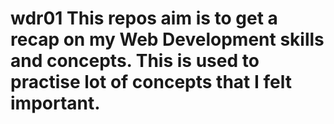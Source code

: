 # wdr01 This repos aim is to get a recap on my Web Development skills and concepts. This is used to practise lot of concepts that I felt important. 